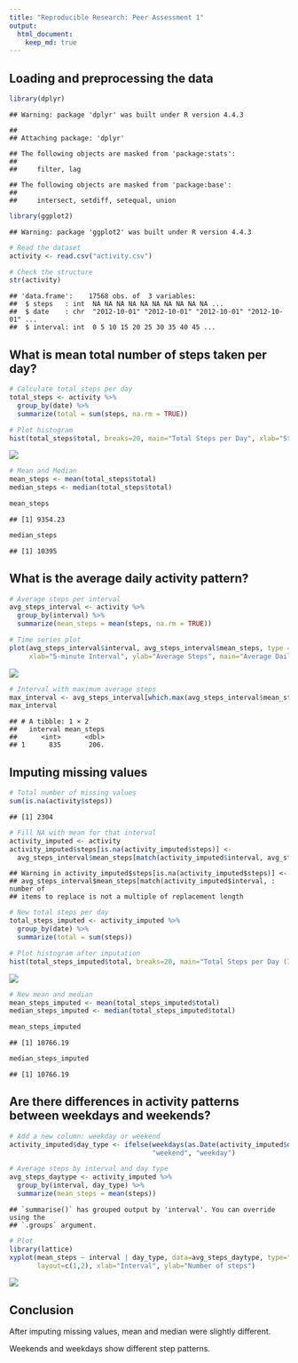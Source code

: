 ```yaml
---
title: "Reproducible Research: Peer Assessment 1"
output: 
  html_document:
    keep_md: true
---
```



## Loading and preprocessing the data

``` r
library(dplyr)
```

```
## Warning: package 'dplyr' was built under R version 4.4.3
```

```
## 
## Attaching package: 'dplyr'
```

```
## The following objects are masked from 'package:stats':
## 
##     filter, lag
```

```
## The following objects are masked from 'package:base':
## 
##     intersect, setdiff, setequal, union
```

``` r
library(ggplot2)
```

```
## Warning: package 'ggplot2' was built under R version 4.4.3
```

``` r
# Read the dataset
activity <- read.csv("activity.csv")

# Check the structure
str(activity)
```

```
## 'data.frame':	17568 obs. of  3 variables:
##  $ steps   : int  NA NA NA NA NA NA NA NA NA NA ...
##  $ date    : chr  "2012-10-01" "2012-10-01" "2012-10-01" "2012-10-01" ...
##  $ interval: int  0 5 10 15 20 25 30 35 40 45 ...
```


## What is mean total number of steps taken per day?

``` r
# Calculate total steps per day
total_steps <- activity %>%
  group_by(date) %>%
  summarize(total = sum(steps, na.rm = TRUE))

# Plot histogram
hist(total_steps$total, breaks=20, main="Total Steps per Day", xlab="Steps", col="blue")
```

![](PA!_files/figure-html/unnamed-chunk-2-1.png)<!-- -->

``` r
# Mean and Median
mean_steps <- mean(total_steps$total)
median_steps <- median(total_steps$total)

mean_steps
```

```
## [1] 9354.23
```

``` r
median_steps
```

```
## [1] 10395
```

## What is the average daily activity pattern?

``` r
# Average steps per interval
avg_steps_interval <- activity %>%
  group_by(interval) %>%
  summarize(mean_steps = mean(steps, na.rm = TRUE))

# Time series plot
plot(avg_steps_interval$interval, avg_steps_interval$mean_steps, type = "l",
     xlab="5-minute Interval", ylab="Average Steps", main="Average Daily Activity Pattern")
```

![](PA!_files/figure-html/unnamed-chunk-3-1.png)<!-- -->

``` r
# Interval with maximum average steps
max_interval <- avg_steps_interval[which.max(avg_steps_interval$mean_steps), ]
max_interval
```

```
## # A tibble: 1 × 2
##   interval mean_steps
##      <int>      <dbl>
## 1      835       206.
```


## Imputing missing values


``` r
# Total number of missing values
sum(is.na(activity$steps))
```

```
## [1] 2304
```

``` r
# Fill NA with mean for that interval
activity_imputed <- activity
activity_imputed$steps[is.na(activity_imputed$steps)] <- 
  avg_steps_interval$mean_steps[match(activity_imputed$interval, avg_steps_interval$interval)]
```

```
## Warning in activity_imputed$steps[is.na(activity_imputed$steps)] <-
## avg_steps_interval$mean_steps[match(activity_imputed$interval, : number of
## items to replace is not a multiple of replacement length
```

``` r
# New total steps per day
total_steps_imputed <- activity_imputed %>%
  group_by(date) %>%
  summarize(total = sum(steps))

# Plot histogram after imputation
hist(total_steps_imputed$total, breaks=20, main="Total Steps per Day (Imputed)", xlab="Steps", col="green")
```

![](PA!_files/figure-html/unnamed-chunk-4-1.png)<!-- -->

``` r
# New mean and median
mean_steps_imputed <- mean(total_steps_imputed$total)
median_steps_imputed <- median(total_steps_imputed$total)

mean_steps_imputed
```

```
## [1] 10766.19
```

``` r
median_steps_imputed
```

```
## [1] 10766.19
```

## Are there differences in activity patterns between weekdays and weekends?

``` r
# Add a new column: weekday or weekend
activity_imputed$day_type <- ifelse(weekdays(as.Date(activity_imputed$date)) %in% c("Saturday", "Sunday"), 
                                    "weekend", "weekday")

# Average steps by interval and day type
avg_steps_daytype <- activity_imputed %>%
  group_by(interval, day_type) %>%
  summarize(mean_steps = mean(steps))
```

```
## `summarise()` has grouped output by 'interval'. You can override using the
## `.groups` argument.
```

``` r
# Plot
library(lattice)
xyplot(mean_steps ~ interval | day_type, data=avg_steps_daytype, type="l",
       layout=c(1,2), xlab="Interval", ylab="Number of steps")
```

![](PA!_files/figure-html/unnamed-chunk-5-1.png)<!-- -->

## Conclusion
After imputing missing values, mean and median were slightly different.

Weekends and weekdays show different step patterns.
